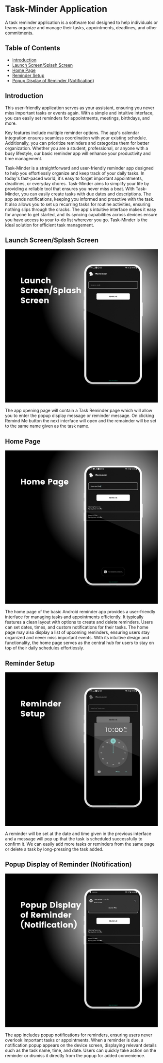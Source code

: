 # Task-Minder Application

A task reminder application is a software tool designed to help individuals or teams organize and manage their tasks, appointments, deadlines, and other commitments.

## Table of Contents

- [Introduction](#introduction)
- [Launch Screen/Splash Screen](#launch-screensplash-screen)
- [Home Page](#home-page)
- [Reminder Setup](#reminder-setup)
- [Popup Display of Reminder (Notification)](#popup-display-of-reminder-notification)

## Introduction

This user-friendly application serves as your assistant, ensuring you never miss important tasks or events again. With a simple and intuitive interface, you can easily set reminders for appointments, meetings, birthdays, and more.

Key features include multiple reminder options. The app's calendar integration ensures seamless coordination with your existing schedule. Additionally, you can prioritize reminders and categorize them for better organization. Whether you are a student, professional, or anyone with a busy lifestyle, our basic reminder app will enhance your productivity and time management.

Task-Minder is a straightforward and user-friendly reminder app designed to help you effortlessly organize and keep track of your daily tasks. In today's fast-paced world, it's easy to forget important appointments, deadlines, or everyday chores. Task-Minder aims to simplify your life by providing a reliable tool that ensures you never miss a beat. With Task-Minder, you can easily create tasks with due dates and descriptions. The app sends notifications, keeping you informed and proactive with the task. It also allows you to set up recurring tasks for routine activities, ensuring nothing slips through the cracks. The app's intuitive interface makes it easy for anyone to get started, and its syncing capabilities across devices ensure you have access to your to-do list wherever you go. Task-Minder is the ideal solution for efficient task management.

## Launch Screen/Splash Screen

![Launch Screen](launch_screen.jpg)

The app opening page will contain a Task Reminder page which will allow you to enter the popup display message or reminder message. On clicking Remind Me button the next interface will open and the remainder will be set to the same name given as the task name.

## Home Page

![Home Page](home_page.jpg)

The home page of the basic Android reminder app provides a user-friendly interface for managing tasks and appointments efficiently. It typically features a clean layout with options to create and delete reminders. Users can set dates, times, and custom notifications for their tasks. The home page may also display a list of upcoming reminders, ensuring users stay organized and never miss important events. With its intuitive design and functionality, the home page serves as the central hub for users to stay on top of their daily schedules effortlessly.

## Reminder Setup

![Reminder Setup](reminder_setup.jpg)

A reminder will be set at the date and time given in the previous interface and a message will pop up that the task is scheduled successfully to confirm it. We can easily add more tasks or reminders from the same page or delete a task by long-pressing the task added.

## Popup Display of Reminder (Notification)

![Notification](notification.jpg)

The app includes popup notifications for reminders, ensuring users never overlook important tasks or appointments. When a reminder is due, a notification popup appears on the device screen, displaying relevant details such as the task name, time, and date. Users can quickly take action on the reminder or dismiss it directly from the popup for added convenience.
